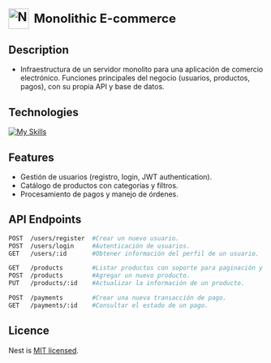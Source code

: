 <h1 style="font-size: 24px; font-weight: bold; display:flex; align-items: center; justify-content: left; gap: 10px">
    <img src="https://nestjs.com/img/logo-small.svg" width="40" alt="Nest Logo" />
    Monolithic E-commerce
</h1>

## Description
- Infraestructura de un servidor monolito para una aplicación de comercio electrónico. Funciones principales del negocio (usuarios, productos, pagos), con su propia API y base de datos.
## Technologies
[![My Skills](https://skillicons.dev/icons?i=nestjs,typescript,prisma,docker,postgres,&perline=6)](https://skillicons.dev)
## Features
- Gestión de usuarios (registro, login, JWT authentication).
- Catálogo de productos con categorías y filtros.
- Procesamiento de pagos y manejo de órdenes.
## API Endpoints
```bash
POST  /users/register  #Crear un nuevo usuario.
POST  /users/login     #Autenticación de usuarios.
GET   /users/:id       #Obtener información del perfil de un usuario.

GET   /products        #Listar productos con soporte para paginación y filtros.
POST  /products        #Agregar un nuevo producto.
PUT   /products/:id    #Actualizar la información de un producto.

POST  /payments        #Crear una nueva transacción de pago.
GET   /payments/:id    #Consultar el estado de un pago.
```
## Licence
Nest is [MIT licensed](https://github.com/nestjs/nest/blob/master/LICENSE).
